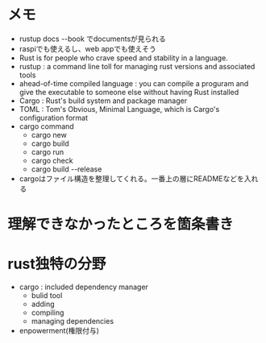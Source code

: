 # メモ
- rustup docs --book でdocumentsが見られる
- raspiでも使えるし、web appでも使えそう
- Rust is for people who crave speed and stability in a language.
- rustup : a command line toll for managing rust versions and associated tools
- ahead-of-time compiled language : you can compile a proguram and give the executable to someone else without having Rust installed
- Cargo : Rust's build system and package manager
- TOML : Tom's Obvious, Minimal Language, which is Cargo's configuration format
- cargo command 
  - cargo new
  - cargo build
  - cargo run
  - cargo check
  - cargo build --release
- cargoはファイル構造を整理してくれる。一番上の層にREADMEなどを入れる

# 理解できなかったところを箇条書き

# rust独特の分野
- cargo : included dependency manager
  - bulid tool
  - adding
  - compiling
  - managing dependencies
- enpowerment(権限付与)

